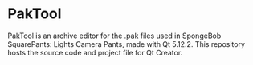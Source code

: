 # PakTool
PakTool is an archive editor for the .pak files used in SpongeBob SquarePants: Lights Camera Pants, made with Qt 5.12.2. This repository hosts the source code and project file for Qt Creator.
